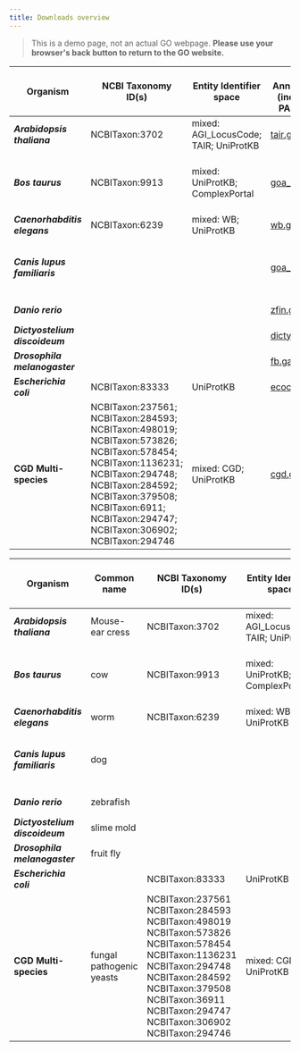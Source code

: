 ```yaml
---
title: Downloads overview
---
```

<!--- noting the old permalink for this page was
 /docs/downloads/

 this might be better as a redirect to http://current.geneontology.org/products/pages/downloads.html
 --->

> This is a demo page, not an actual GO webpage. **Please use your browser's back button to return to the GO website.**



|**Organism**|**NCBI Taxonomy ID(s)**|**Entity Identifier space**|**All Annotations (including PAN-GO)**|**PAN-GO annotations only**|
|------------------|-------------|-------------|-------------|------------|
|***Arabidopsis thaliana***|  NCBITaxon:3702 | mixed: <br> AGI_LocusCode; TAIR; UniProtKB | [tair.gaf](https://current.geneontology.org/annotations/tair.gaf.gz) |[PAN-GO tair.gaf](http://release.geneontology.org/2024-06-17/products/upstream_and_raw_data/paint_tair.gaf.gz) |
|***Bos taurus***|  NCBITaxon:9913 | mixed: UniProtKB; ComplexPortal | [goa_cow.gaf](https://current.geneontology.org/annotations/goa_cow.gaf.gz) | **NO COW PANGO FILE** <br>Parse [paint_other.gaf](http://current.geneontology.org/products/upstream_and_raw_data/paint_other.gaf.gz) by taxon |
|***Caenorhabditis elegans***|  NCBITaxon:6239 | mixed: WB; UniProtKB | [wb.gaf](https://current.geneontology.org/annotations/wb.gaf.gz) |[PAN-GO wb.gaf](http://release.geneontology.org/2024-06-17/products/upstream_and_raw_data/paint_wb.gaf.gz) |
|***Canis lupus familiaris***|  |  | [goa_dog.gaf](https://current.geneontology.org/annotations/goa_dog.gaf.gz) |  **NO DOG PANGO FILE** <br>Parse [paint_other.gaf](http://current.geneontology.org/products/upstream_and_raw_data/paint_other.gaf.gz) by taxon|
|***Danio rerio***|  |  | [zfin.gaf](https://current.geneontology.org/annotations/zfin.gaf.gz) |[PAN-GO zfin.gaf](http://release.geneontology.org/2024-06-17/products/upstream_and_raw_data/paint_zfin.gaf.gz) |
|***Dictyostelium discoideum***|  |  | [dictybase.gaf](https://current.geneontology.org/annotations/dictybase.gaf.gz) |[PAN-GO dictybase.gaf](http://release.geneontology.org/2024-06-17/products/upstream_and_raw_data/paint_dictybase.gaf.gz) |
|***Drosophila melanogaster***|  |  | [fb.gaf](https://current.geneontology.org/annotations/fb.gaf.gz) |[PAN-GO fb.gaf](http://release.geneontology.org/2024-06-17/products/upstream_and_raw_data/paint_fb.gaf.gz) |
|***Escherichia coli***|  NCBITaxon:83333 | UniProtKB | [ecocyc.gaf](https://current.geneontology.org/annotations/ecocyc.gaf.gz) |[PAN-GO ecocyc.gaf](http://release.geneontology.org/2024-06-17/products/upstream_and_raw_data/paint_ecocyc.gaf.gz) |
|**CGD Multi-species**|  NCBITaxon:237561;  NCBITaxon:284593;  NCBITaxon:498019;  NCBITaxon:573826;  NCBITaxon:578454;  NCBITaxon:1136231;  NCBITaxon:294748;  NCBITaxon:284592;  NCBITaxon:379508;  NCBITaxon:6911;  NCBITaxon:294747;  NCBITaxon:306902;  NCBITaxon:294746 | mixed: CGD; UniProtKB | [cgd.gaf](https://current.geneontology.org/annotations/cgd.gaf.gz) |[PAN-GO cgd.gaf](http://release.geneontology.org/2024-06-17/products/upstream_and_raw_data/paint_cgd.gaf.gz) |



|**Organism**|**Common name**|**NCBI Taxonomy ID(s)**|**Entity Identifier space**|**All Annotations (including PAN-GO)**|**PAN-GO annotations only**|
|------------------|------|-------------|-------------|-------------|------------|
|***Arabidopsis thaliana***| Mouse-ear cress |  NCBITaxon:3702 | mixed: <br> AGI_LocusCode; TAIR; UniProtKB | [tair.gaf](https://current.geneontology.org/annotations/tair.gaf.gz) |[PAN-GO tair.gaf](http://release.geneontology.org/2024-06-17/products/upstream_and_raw_data/paint_tair.gaf.gz) |
|***Bos taurus***| cow |  NCBITaxon:9913 | mixed: UniProtKB; ComplexPortal | [goa_cow.gaf](https://current.geneontology.org/annotations/goa_cow.gaf.gz) | **No specific PAN-GO File<br> Parse [paint_other.gaf](http://current.geneontology.org/products/upstream_and_raw_data/paint_other.gaf.gz) by taxon**|
|***Caenorhabditis elegans***| worm | NCBITaxon:6239 | mixed: WB; UniProtKB | [wb.gaf](https://current.geneontology.org/annotations/wb.gaf.gz) |[PAN-GO wb.gaf](http://release.geneontology.org/2024-06-17/products/upstream_and_raw_data/paint_wb.gaf.gz) |
|***Canis lupus familiaris***| dog |  |  | [goa_dog.gaf](https://current.geneontology.org/annotations/goa_dog.gaf.gz) |  **No specific PAN-GO File <br>Parse [paint_other.gaf](http://current.geneontology.org/products/upstream_and_raw_data/paint_other.gaf.gz) by taxon** |
|***Danio rerio***| zebrafish |  |  | [zfin.gaf](https://current.geneontology.org/annotations/zfin.gaf.gz) |[PAN-GO zfin.gaf](http://release.geneontology.org/2024-06-17/products/upstream_and_raw_data/paint_zfin.gaf.gz) |
|***Dictyostelium discoideum***| slime mold |  |  | [dictybase.gaf](https://current.geneontology.org/annotations/dictybase.gaf.gz) |[PAN-GO dictybase.gaf](http://release.geneontology.org/2024-06-17/products/upstream_and_raw_data/paint_dictybase.gaf.gz) |
|***Drosophila melanogaster***| fruit fly |  |  | [fb.gaf](https://current.geneontology.org/annotations/fb.gaf.gz) |[PAN-GO fb.gaf](http://release.geneontology.org/2024-06-17/products/upstream_and_raw_data/paint_fb.gaf.gz) |
|***Escherichia coli***||  NCBITaxon:83333 | UniProtKB | [ecocyc.gaf](https://current.geneontology.org/annotations/ecocyc.gaf.gz) |[PAN-GO ecocyc.gaf](http://release.geneontology.org/2024-06-17/products/upstream_and_raw_data/paint_ecocyc.gaf.gz) |
|**CGD Multi-species**| fungal pathogenic yeasts |  NCBITaxon:237561<br>  NCBITaxon:284593<br>  NCBITaxon:498019<br>  NCBITaxon:573826<br>  NCBITaxon:578454<br>  NCBITaxon:1136231<br>  NCBITaxon:294748<br> NCBITaxon:284592<br>  NCBITaxon:379508<br>  NCBITaxon:36911<br>  NCBITaxon:294747<br>  NCBITaxon:306902<br>  NCBITaxon:294746 | mixed: CGD; UniProtKB | [cgd.gaf](https://current.geneontology.org/annotations/cgd.gaf.gz) |[PAN-GO cgd.gaf](http://release.geneontology.org/2024-06-17/products/upstream_and_raw_data/paint_cgd.gaf.gz) |
